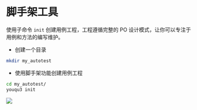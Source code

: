 # 脚手架工具

使用子命令 `init` 创建用例工程，工程遵循完整的 PO 设计模式，让你可以专注于用例和方法的编写维护。

- 创建一个目录

```bash
mkdir my_autotest
```

- 使用脚手架功能创建用例工程

```bash
cd my_autotest/
youqu3 init
```

![](/init.gif)